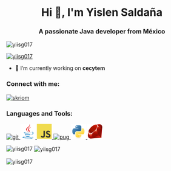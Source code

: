
<h1 align="center">Hi 👋, I'm Yislen Saldaña</h1>
<h3 align="center">A passionate Java developer from México</h3>

<p align="left"> <img src="https://komarev.com/ghpvc/?username=yiisg017&label=Profile%20views&color=0e75b6&style=flat" alt="yiisg017" /> </p>

<p align="left"> <a href="https://github.com/ryo-ma/github-profile-trophy"><img src="https://github-profile-trophy.vercel.app/?username=yiisg017" alt="yiisg017" /></a> </p>

- 🔭 I’m currently working on **cecytem**

<h3 align="left">Connect with me:</h3>
<p align="left">
<a href="https://www.youtube.com/c/skriom" target="blank"><img align="center" src="https://raw.githubusercontent.com/rahuldkjain/github-profile-readme-generator/master/src/images/icons/Social/youtube.svg" alt="skriom" height="30" width="40" /></a>
</p>

<h3 align="left">Languages and Tools:</h3>
<p align="left"> <a href="https://git-scm.com/" target="_blank" rel="noreferrer"> <img src="https://www.vectorlogo.zone/logos/git-scm/git-scm-icon.svg" alt="git" width="40" height="40"/> </a> <a href="https://www.java.com" target="_blank" rel="noreferrer"> <img src="https://raw.githubusercontent.com/devicons/devicon/master/icons/java/java-original.svg" alt="java" width="40" height="40"/> </a> <a href="https://developer.mozilla.org/en-US/docs/Web/JavaScript" target="_blank" rel="noreferrer"> <img src="https://raw.githubusercontent.com/devicons/devicon/master/icons/javascript/javascript-original.svg" alt="javascript" width="40" height="40"/> </a> <a href="https://pugjs.org" target="_blank" rel="noreferrer"> <img src="https://cdn.worldvectorlogo.com/logos/pug.svg" alt="pug" width="40" height="40"/> </a> <a href="https://www.python.org" target="_blank" rel="noreferrer"> <img src="https://raw.githubusercontent.com/devicons/devicon/master/icons/python/python-original.svg" alt="python" width="40" height="40"/> </a> <a href="https://www.ruby-lang.org/en/" target="_blank" rel="noreferrer"> <img src="https://raw.githubusercontent.com/devicons/devicon/master/icons/ruby/ruby-original.svg" alt="ruby" width="40" height="40"/> </a> </p>

<p><img align="left" src="https://github-readme-stats.vercel.app/api/top-langs?username=yiisg017&show_icons=true&locale=en&layout=compact" alt="yiisg017" /></p>

<p>&nbsp;<img align="center" src="https://github-readme-stats.vercel.app/api?username=yiisg017&show_icons=true&locale=en" alt="yiisg017" /></p>

<p><img align="center" src="https://github-readme-streak-stats.herokuapp.com/?user=yiisg017&" alt="yiisg017" /></p>

